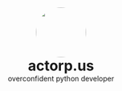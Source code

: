 <div id="header" align="center" style="margin: 16px 0 0 0;">
    <img src="https://avatars.githubusercontent.com/u/47696241?v=4" width="100px" style="border-radius: 50%"><br>
    <h1 style="margin: 0">actorp.us</h1>
    overconfident python developer
</div>
